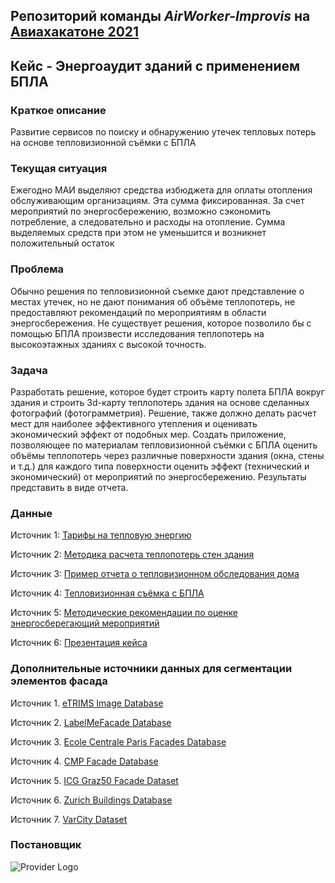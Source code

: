 ## Репозиторий команды *AirWorker-Improvis* на [Авиахакатоне 2021](https://aviahackathon.mai.ru/)

## Кейс - Энергоаудит зданий с применением БПЛА

### Краткое описание

Развитие сервисов по поиску и обнаружению утечек тепловых потерь на основе тепловизионной съёмки с БПЛА

### Текущая ситуация

Ежегодно МАИ выделяют средства избюджета для оплаты отопления обслуживающим организациям. Эта сумма фиксированная. За счет мероприятий по энергосбережению, возможно сэкономить потребление, а следовательно и расходы на отопление. Сумма выделяемых средств при этом не уменьшится и возникнет положительный остаток  

### Проблема
Обычно решения по тепловизионной съемке дают представление о местах утечек, но не дают понимания об объёме теплопотерь, не предоставляют рекомендаций по мероприятиям в области энергосбережения. 
Не существует решения, которое позволило бы с помощью БПЛА произвести исследования теплопотерь на высокоэтажных зданиях с высокой точность. 

### Задача
Разработать решение, которое будет строить карту полета БПЛА вокруг здания и строить 3d-карту теплопотерь здания на основе сделанных фотографий (фотограмметрия). Решение, также должно делать расчет мест для наиболее эффективного утепления и оценивать экономический эффект от подобных мер.
Создать приложение, позволяющее по материалам тепловизионной съёмки с БПЛА оценить объёмы теплопотерь через различные поверхности здания (окна, стены и т.д.) для каждого типа поверхности оценить эффект (технический и экономический) от мероприятий по энергосбережению. Результаты представить в виде отчета.

### Данные

Источник 1: [Тарифы на тепловую энергию](https://www.mos.ru/depr/function/tarifnaya-politika/tarify-na-zku-na-2020-god/)

Источник 2: [Методика расчета теплопотерь стен здания](https://www.calc.ru/Teplopoteri-Doma-Raschet-Teplopoter.html)

Источник 3: [Пример отчета о тепловизионном обследования дома](https://energo-audit.com/otchet-po-teplovizionnomu-obsledovaniu-zhylogo-doma)

Источник 4: [Тепловизионная съёмка с БПЛА](https://disk.yandex.ru/d/56S7eTHSLGFkhA/20210324_202838?w=1)

Источник 5: [Методические рекомендации по оценке энергосберегающий мероприятий](http://sro61.ru/docs/metodiki/Met.rek-cii-po-ocenke_effektivnosti_e-sb.mer..pdf)

Источник 6: [Презентация кейса](https://github.com/Roman200110/CalculationOfHeatLoss/raw/master/Resources/%D0%9A%D0%B5%D0%B9%D1%81.pptx)

### Дополнительные источники данных для сегментации элементов фасада

Источник 1. [eTRIMS Image Database](http://www.ipb.uni-bonn.de/projects/etrims_db/)

Источник 2. [LabelMeFacade Database](https://www.inf-cv.uni-jena.de/Research/Datasets/LabelMeFacade.html)

Источник 3. [Ecole Centrale Paris Facades Database](http://vision.mas.ecp.fr/Personnel/teboul/data.php)

Источник 4. [CMP Facade Database](https://cmp.felk.cvut.cz/~tylecr1/facade/)

Источник 5. [ICG Graz50 Facade Dataset](http://www.vision.ee.ethz.ch/~rhayko/paper/cvpr2012_riemenschneider_lattice/graz50_facade_dataset.zip)

Источник 6. [Zurich Buildings Database](https://icu.ee.ethz.ch/research/datsets.html)

Источник 7. [VarCity Dataset](http://www.varcity.ethz.ch/3dchallenge/index.html)

### Постановщик

![Provider Logo](http://aviahack.mai.ru/media/ck_uav.png)